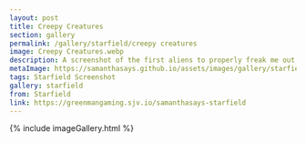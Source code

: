 ```yaml
---
layout: post
title: Creepy Creatures
section: gallery
permalink: /gallery/starfield/creepy creatures
image: Creepy Creatures.webp
description: A screenshot of the first aliens to properly freak me out from Starfield, taken by Samantha Says.
metaImage: https://samanthasays.github.io/assets/images/gallery/starfield/Creepy Creatures.webp
tags: Starfield Screenshot
gallery: starfield
from: Starfield
link: https://greenmangaming.sjv.io/samanthasays-starfield
---
```

{% include imageGallery.html %}